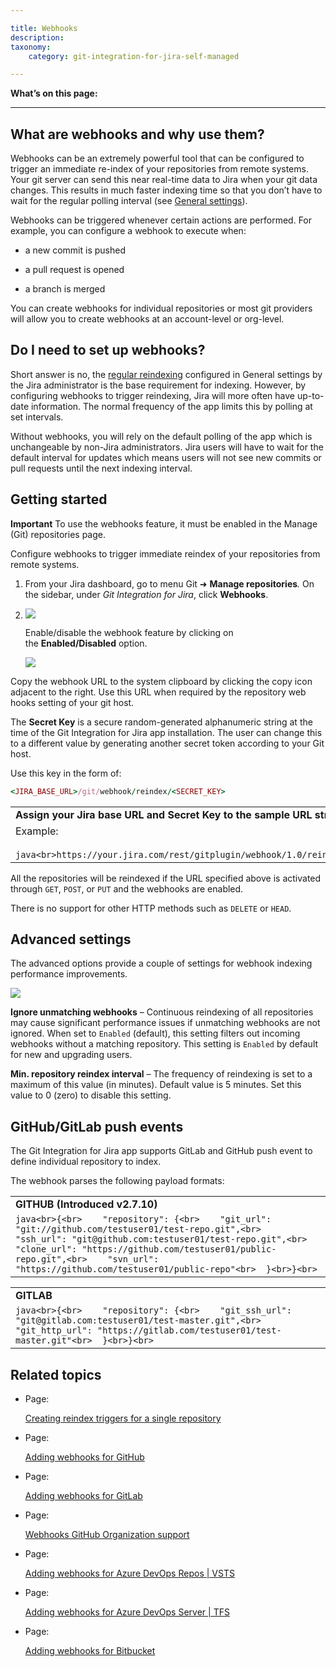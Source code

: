 ```yaml
---

title: Webhooks
description:
taxonomy:
    category: git-integration-for-jira-self-managed

---
```

**What’s on this page:**

* * *

## What are webhooks and why use them?

Webhooks can be an extremely powerful tool that can be configured to trigger an immediate re-index of your repositories from remote systems. Your git server can send this near real-time data to Jira when your git data changes. This results in much faster indexing time so that you don’t have to wait for the regular polling interval (see [General settings](https://bigbrassband.atlassian.net/wiki/spaces/GIJDC/pages/966852655/General+Settings#Repository-reindexing)).

Webhooks can be triggered whenever certain actions are performed. For example, you can configure a webhook to execute when:

*   a new commit is pushed

*   a pull request is opened

*   a branch is merged


You can create webhooks for individual repositories or most git providers will allow you to create webhooks at an account-level or org-level.

## Do I need to set up webhooks?

Short answer is no, the [regular reindexing](https://bigbrassband.atlassian.net/wiki/spaces/GIJDC/pages/966852655/General+Settings#Repository-reindexing) configured in General settings by the Jira administrator is the base requirement for indexing. However, by configuring webhooks to trigger reindexing, Jira will more often have up-to-date information. The normal frequency of the app limits this by polling at set intervals.

Without webhooks, you will rely on the default polling of the app which is unchangeable by non-Jira administrators. Jira users will have to wait for the default interval for updates which means users will not see new commits or pull requests until the next indexing interval.

## Getting started

**Important**
To use the webhooks feature, it must be enabled in the Manage (Git) repositories page.

Configure webhooks to trigger immediate reindex of your repositories from remote systems.

1.  From your Jira dashboard, go to menu Git ➜ **Manage repositories**_._ On the sidebar, under _Git Integration for Jira_, click **Webhooks**.

2.  ![](https://bigbrassband.atlassian.net/wiki/download/attachments/94142715/gitserver-gitmgr-webhooks-sidebar-sel(c).png?version=1&modificationDate=1640699245952&cacheVersion=1&api=v2)

    Enable/disable the webhook feature by clicking on the **Enabled/Disabled** option.

    ![](https://bigbrassband.atlassian.net/wiki/download/thumbnails/94142715/gitserver-webhooks-settings-page(c).png?version=1&modificationDate=1640699258009&cacheVersion=1&api=v2&width=598&height=404)

Copy the webhook URL to the system clipboard by clicking the copy icon adjacent to the right. Use this URL when required by the repository web hooks setting of your git host.


The **Secret Key** is a secure random-generated alphanumeric string at the time of the Git Integration for Jira app installation. The user can change this to a different value by generating another secret token according to your Git host.

Use this key in the form of:

```ruby
<JIRA_BASE_URL>/git/webhook/reindex/<SECRET_KEY>
```

|     |
| --- |
| **Assign your Jira base URL and Secret Key to the sample URL structure** |
| Example:<br><br>```java<br>https://your.jira.com/rest/gitplugin/webhook/1.0/reindex/sdf34tGdfgGDG345g3y0045TYG23te37<br>``` |

All the repositories will be reindexed if the URL specified above is activated through `GET`, `POST`, or `PUT` and the webhooks are enabled.

There is no support for other HTTP methods such as `DELETE` or `HEAD`.

## Advanced settings

The advanced options provide a couple of settings for webhook indexing performance improvements.

![](https://bigbrassband.atlassian.net/wiki/download/thumbnails/94142715/gitserver-webhooks-ignore-dups-and-min-ridx-adv.png?version=1&modificationDate=1641382439048&cacheVersion=1&api=v2&width=680&height=151)

**Ignore unmatching webhooks** – Continuous reindexing of all repositories may cause significant performance issues if unmatching webhooks are not ignored. When set to `Enabled` (default), this setting filters out incoming webhooks without a matching repository. This setting is `Enabled` by default for new and upgrading users.

**Min. repository reindex interval** – The frequency of reindexing is set to a maximum of this value (in minutes). Default value is 5 minutes. Set this value to 0 (zero) to disable this setting.

## GitHub/GitLab push events

The Git Integration for Jira app supports GitLab and GitHub push event to define individual repository to index.

The webhook parses the following payload formats:

|     |
| --- |
| **GITHUB (Introduced v2.7.10)** |
| ```java<br>{<br>    "repository": {<br>    "git_url": "git://github.com/testuser01/test-repo.git",<br>    "ssh_url": "git@github.com:testuser01/test-repo.git",<br>    "clone_url": "https://github.com/testuser01/public-repo.git",<br>    "svn_url": "https://github.com/testuser01/public-repo"<br>  }<br>}<br>``` |

|     |
| --- |
| **GITLAB** |
| ```java<br>{<br>    "repository": {<br>    "git_ssh_url": "git@gitlab.com:testuser01/test-master.git",<br>    "git_http_url": "https://gitlab.com/testuser01/test-master.git"<br>  }<br>}<br>``` |

## Related topics

*   Page:

    [Creating reindex triggers for a single repository](/wiki/spaces/GITSERVER/pages/132251748/Creating+reindex+triggers+for+a+single+repository)

*   Page:

    [Adding webhooks for GitHub](/wiki/spaces/GITSERVER/pages/171245573/Adding+webhooks+for+GitHub)

*   Page:

    [Adding webhooks for GitLab](/wiki/spaces/GITSERVER/pages/171278348/Adding+webhooks+for+GitLab)

*   Page:

    [Webhooks GitHub Organization support](/wiki/spaces/GITSERVER/pages/171376657/Webhooks+GitHub+Organization+support)

*   Page:

    [Adding webhooks for Azure DevOps Repos | VSTS](/wiki/spaces/GITSERVER/pages/171278800/Adding+webhooks+for+Azure+DevOps+Repos+%7C+VSTS)

*   Page:

    [Adding webhooks for Azure DevOps Server | TFS](/wiki/spaces/GITSERVER/pages/235110401/Adding+webhooks+for+Azure+DevOps+Server+%7C+TFS)

*   Page:

    [Adding webhooks for Bitbucket](/wiki/spaces/GITSERVER/pages/498663690/Adding+webhooks+for+Bitbucket)